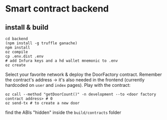 # Smart contract backend

## install & build

```
cd backend 
(npm install -g truffle ganache)
npm install
oz compile
cp .env.dist .env
# add Infura keys and a hd wallet mnemonic to .env 
oz create

``` 
Select your favorite network & deploy the DoorFactory contract. Remember the contract's address -> it's also needed in the frontend (currently hardcoded on `user` and `index` pages). Play with the contract:

```
oz call --method "getDoorCount()" -n development --to <door factory contract address> # 0
oz send-tx # to create a new door

```

find the ABIs "hidden" inside the `build/contracts` folder


